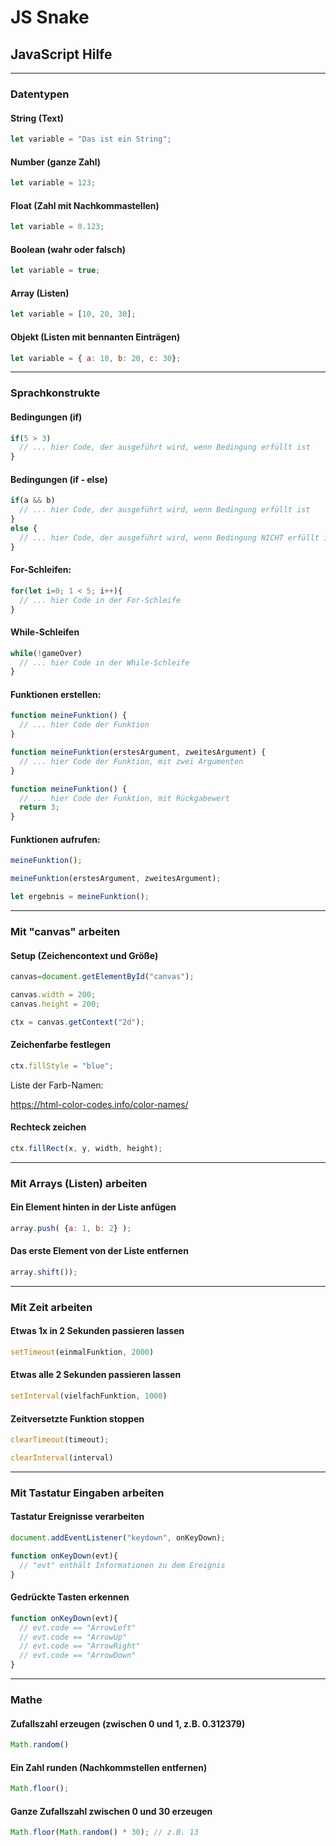 # JS Snake

## JavaScript Hilfe

------------------------------------------------------------

### Datentypen

#### String (Text)
```javascript
let variable = "Das ist ein String";
```


#### Number (ganze Zahl)
```javascript
let variable = 123;
```

#### Float (Zahl mit Nachkommastellen)
```javascript
let variable = 0.123;
```

#### Boolean (wahr oder falsch)
```javascript
let variable = true;
```

#### Array (Listen)
```javascript
let variable = [10, 20, 30];
```

#### Objekt (Listen mit bennanten Einträgen)
```javascript
let variable = { a: 10, b: 20, c: 30};
```

------------------------------------------------------------

### Sprachkonstrukte


#### Bedingungen (if)
```javascript
if(5 > 3)
  // ... hier Code, der ausgeführt wird, wenn Bedingung erfüllt ist
}
```

#### Bedingungen (if - else)
```javascript
if(a && b)
  // ... hier Code, der ausgeführt wird, wenn Bedingung erfüllt ist
}
else {
  // ... hier Code, der ausgeführt wird, wenn Bedingung NICHT erfüllt ist
}
```

#### For-Schleifen:
```javascript
for(let i=0; 1 < 5; i++){
  // ... hier Code in der For-Schleife
}
```

#### While-Schleifen
```javascript
while(!gameOver)
  // ... hier Code in der While-Schleife
}
```



#### Funktionen erstellen:
```javascript
function meineFunktion() {
  // ... hier Code der Funktion
}

function meineFunktion(erstesArgument, zweitesArgument) {
  // ... hier Code der Funktion, mit zwei Argumenten
}

function meineFunktion() {
  // ... hier Code der Funktion, mit Rückgabewert
  return 3;
}
```

#### Funktionen aufrufen:
```javascript
meineFunktion();

meineFunktion(erstesArgument, zweitesArgument);

let ergebnis = meineFunktion();
```

------------------------------------------------------------

### Mit "canvas" arbeiten

#### Setup (Zeichencontext und Größe)
```javascript
canvas=document.getElementById("canvas");

canvas.width = 200;
canvas.height = 200;

ctx = canvas.getContext("2d");
```

#### Zeichenfarbe festlegen
```javascript
ctx.fillStyle = "blue";
```

Liste der Farb-Namen:

https://html-color-codes.info/color-names/


#### Rechteck zeichen
```javascript
ctx.fillRect(x, y, width, height);
```

------------------------------------------------------------

### Mit Arrays (Listen) arbeiten

#### Ein Element hinten in der Liste anfügen
```javascript
array.push( {a: 1, b: 2} );
```

#### Das erste Element von der Liste entfernen
```javascript
array.shift());
```


------------------------------------------------------------

### Mit Zeit arbeiten

#### Etwas 1x in 2 Sekunden passieren lassen
```javascript
setTimeout(einmalFunktion, 2000)
```

#### Etwas alle 2 Sekunden passieren lassen
```javascript
setInterval(vielfachFunktion, 1000)
```

#### Zeitversetzte Funktion stoppen
```javascript
clearTimeout(timeout);

clearInterval(interval)
```

------------------------------------------------------------

### Mit Tastatur Eingaben arbeiten

#### Tastatur Ereignisse verarbeiten
```javascript
document.addEventListener("keydown", onKeyDown);

function onKeyDown(evt){
  // "evt" enthält Informationen zu dem Ereignis
}
```

#### Gedrückte Tasten erkennen
```javascript
function onKeyDown(evt){
  // evt.code == "ArrowLeft"
  // evt.code == "ArrowUp"
  // evt.code == "ArrowRight"
  // evt.code == "ArrowDown"
}
```

------------------------------------------------------------

### Mathe

#### Zufallszahl erzeugen (zwischen 0 und 1, z.B. 0.312379)
```javascript
Math.random()
````

#### Ein Zahl runden (Nachkommstellen entfernen)
```javascript
Math.floor();
```
#### Ganze Zufallszahl zwischen 0 und 30 erzeugen
```javascript
Math.floor(Math.random() * 30); // z.B. 13
```